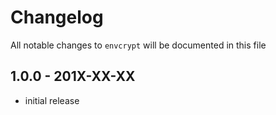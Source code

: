 # Changelog

All notable changes to `envcrypt` will be documented in this file

## 1.0.0 - 201X-XX-XX

- initial release
